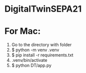# DigitalTwinSEPA21

# For Mac:
1. Go to the directory with folder
2. $ python  -m venv .venv
3. $ pip install -r requirements.txt
4. .venv/bin/activate
5. $ python DT/app.py
